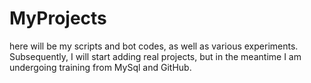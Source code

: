 # MyProjects
here will be my scripts and bot codes, as well as various experiments.
Subsequently, I will start adding real projects, but in the meantime I am undergoing training from MySql and GitHub.
